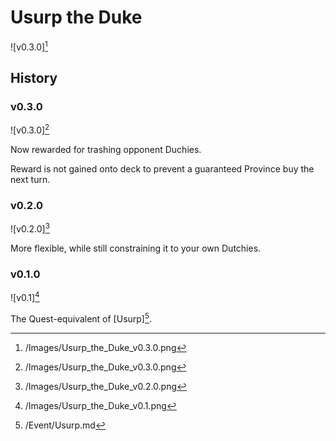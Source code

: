 # Usurp the Duke

![v0.3.0][^v0.3.0]

## History

### v0.3.0

![v0.3.0][^v0.3.0]

Now rewarded for trashing opponent Duchies.

Reward is not gained onto deck to prevent a guaranteed Province buy the next
turn.

### v0.2.0

![v0.2.0][^v0.2.0]

More flexible, while still constraining it to your own Dutchies.

### v0.1.0

![v0.1][^1]

The Quest-equivalent of [Usurp][^2].

[^1]: /Images/Usurp_the_Duke_v0.1.png
[^2]: /Event/Usurp.md
[^v0.2.0]: /Images/Usurp_the_Duke_v0.2.0.png
[^v0.3.0]: /Images/Usurp_the_Duke_v0.3.0.png
